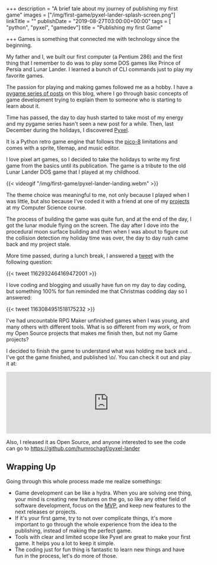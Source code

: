 +++
description = "A brief tale about my journey of publishing my first game"
images = ["/img/first-game/pyxel-lander-splash-screen.png"]
linkTitle = ""
publishDate = "2019-08-27T03:00:00+00:00"
tags = [ "python", "pyxel", "gamedev"]
title = "Publishing my first Game"

+++
Games is something that connected me with technology since the beginning.

My father and I, we built our first computer (a Pentium 286) and the first thing that I remember to do was to play some DOS games like Prince of Persia and Lunar Lander. I learned a bunch of CLI commands just to play my favorite games.

The passion for playing and making games followed me as a hobby. I have a [pygame series of posts](https://humberto.io/tags/pygame/) on this blog, where I go through basic concepts of game development trying to explain them to someone who is starting to learn about it.

Time has passed, the day to day hush started to take most of my energy and my pygame series hasn't seen a new post for a while. Then, last December during the holidays, I discovered [Pyxel](https://github.com/kitao/pyxel).

It is a Python retro game engine that follows the [pico-8](https://en.wikipedia.org/wiki/Pico-8) limitations and comes with a sprite, tilemap, and music editor.

I love pixel art games, so I decided to take the holidays to write my first game from the basics until its publication. The game is a tribute to the old Lunar Lander DOS game that I played at my childhood.

{{< videogif "/img/first-game/pyxel-lander-landing.webm" >}}

The theme choice was meaningful to me, not only because I played when I was little, but also because I've coded it with a friend at one of my [projects](https://github.com/ravishi/lunar-lander-ex/commits/master) at my Computer Science course. 

The process of building the game was quite fun, and at the end of the day, I got the lunar module flying on the screen. The day after I dove into the procedural moon surface building and then when I was about to figure out the collision detection my holiday time was over, the day to day rush came back and my project stale.

More time passed, during a lunch break, I answered a [tweet](https://twitter.com/jgvarandas/status/1162932464169472001) with the following question:

{{< tweet 1162932464169472001 >}}

I love coding and blogging and usually have fun on my day to day coding, but something 100% for fun reminded me that Christmas codding day so I answered:

{{< tweet 1163084951518175232 >}}

I've had uncountable RPG Maker unfinished games when I was young, and many others with different tools. What is so different from my work, or from my Open Source projects that makes me finish then, but not my Game projects?

I decided to finish the game to understand what was holding me back and... I've got the game finished, and published \o/. You can check it out and play it at:

<iframe class="itchio" src="https://itch.io/embed/471797?linkback=true" width="552" height="167" frameborder="0"></iframe>

Also, I released it as Open Source, and anyone interested to see the code can go to https://github.com/humrochagf/pyxel-lander

## Wrapping Up

Going through this whole process made me realize somethings:

- Game development can be like a hydra. When you are solving one thing, your mind is creating new features on the go, so like any other field of software development, focus on the [MVP](https://en.wikipedia.org/wiki/Minimum_viable_product), and keep new features to the next releases or projects.
- If it's your first game, try to not over complicate things, it's more important to go through the whole experience from the idea to the publishing, instead of making the perfect game.
- Tools with clear and limited scope like Pyxel are great to make your first game. It helps you a lot to keep it simple.
- The coding just for fun thing is fantastic to learn new things and have fun in the process, let's do more of those.
